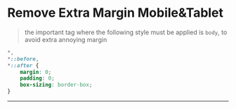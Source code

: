 # Remove Extra Margin Mobile&Tablet

> the important tag where the following style must be applied is `body`, to avoid extra annoying margin

```css
*,
*::before,
*::after {
    margin: 0;
    padding: 0;
    box-sizing: border-box;
}
```

---
